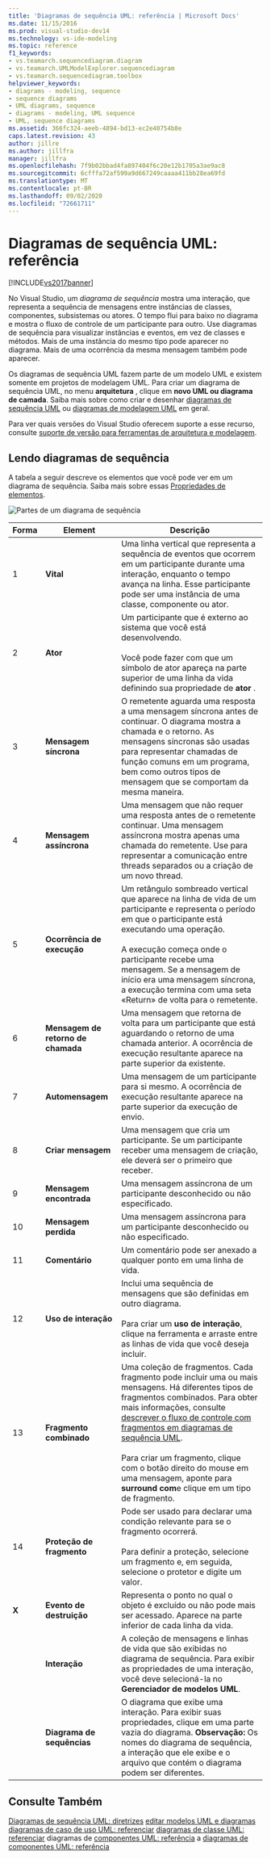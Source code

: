 ```yaml
---
title: 'Diagramas de sequência UML: referência | Microsoft Docs'
ms.date: 11/15/2016
ms.prod: visual-studio-dev14
ms.technology: vs-ide-modeling
ms.topic: reference
f1_keywords:
- vs.teamarch.sequencediagram.diagram
- vs.teamarch.UMLModelExplorer.sequencediagram
- vs.teamarch.sequencediagram.toolbox
helpviewer_keywords:
- diagrams - modeling, sequence
- sequence diagrams
- UML diagrams, sequence
- diagrams - modeling, UML sequence
- UML, sequence diagrams
ms.assetid: 366fc324-aeeb-4894-bd13-ec2e40754b8e
caps.latest.revision: 43
author: jillre
ms.author: jillfra
manager: jillfra
ms.openlocfilehash: 7f9b02bbad4fa897404f6c20e12b1705a3ae9ac8
ms.sourcegitcommit: 6cfffa72af599a9d667249caaaa411bb28ea69fd
ms.translationtype: MT
ms.contentlocale: pt-BR
ms.lasthandoff: 09/02/2020
ms.locfileid: "72661711"
---
```

# <a name="uml-sequence-diagrams-reference"></a>Diagramas de sequência UML: referência
[!INCLUDE[vs2017banner](../includes/vs2017banner.md)]

No Visual Studio, um *diagrama de sequência* mostra uma interação, que representa a sequência de mensagens entre instâncias de classes, componentes, subsistemas ou atores. O tempo flui para baixo no diagrama e mostra o fluxo de controle de um participante para outro. Use diagramas de sequência para visualizar instâncias e eventos, em vez de classes e métodos. Mais de uma instância do mesmo tipo pode aparecer no diagrama. Mais de uma ocorrência da mesma mensagem também pode aparecer.

 Os diagramas de sequência UML fazem parte de um modelo UML e existem somente em projetos de modelagem UML. Para criar um diagrama de sequência UML, no menu **arquitetura** , clique em **novo UML ou diagrama de camada**. Saiba mais sobre como criar e desenhar [diagramas de sequência UML](../modeling/uml-sequence-diagrams-guidelines.md) ou [diagramas de modelagem UML](../modeling/edit-uml-models-and-diagrams.md) em geral.

 Para ver quais versões do Visual Studio oferecem suporte a esse recurso, consulte [suporte de versão para ferramentas de arquitetura e modelagem](../modeling/what-s-new-for-design-in-visual-studio.md#VersionSupport).

## <a name="reading-sequence-diagrams"></a>Lendo diagramas de sequência
 A tabela a seguir descreve os elementos que você pode ver em um diagrama de sequência. Saiba mais sobre essas [Propriedades de elementos](../modeling/properties-of-elements-on-uml-sequence-diagrams.md).

 ![Partes de um diagrama de sequência](../modeling/media/uml-sequence.png "UML_Sequence")

|**Forma**|**Element**|**Descrição**|
|---------------|-----------------|---------------------|
|1|**Vital**|Uma linha vertical que representa a sequência de eventos que ocorrem em um participante durante uma interação, enquanto o tempo avança na linha. Esse participante pode ser uma instância de uma classe, componente ou ator.|
|2|**Ator**|Um participante que é externo ao sistema que você está desenvolvendo.<br /><br /> Você pode fazer com que um símbolo de ator apareça na parte superior de uma linha da vida definindo sua propriedade de **ator** .|
|3|**Mensagem síncrona**|O remetente aguarda uma resposta a uma mensagem síncrona antes de continuar. O diagrama mostra a chamada e o retorno. As mensagens síncronas são usadas para representar chamadas de função comuns em um programa, bem como outros tipos de mensagem que se comportam da mesma maneira.|
|4|**Mensagem assíncrona**|Uma mensagem que não requer uma resposta antes de o remetente continuar. Uma mensagem assíncrona mostra apenas uma chamada do remetente. Use para representar a comunicação entre threads separados ou a criação de um novo thread.|
|5|**Ocorrência de execução**|Um retângulo sombreado vertical que aparece na linha de vida de um participante e representa o período em que o participante está executando uma operação.<br /><br /> A execução começa onde o participante recebe uma mensagem. Se a mensagem de início era uma mensagem síncrona, a execução termina com uma seta «Return» de volta para o remetente.|
|6|**Mensagem de retorno de chamada**|Uma mensagem que retorna de volta para um participante que está aguardando o retorno de uma chamada anterior. A ocorrência de execução resultante aparece na parte superior da existente.|
|7|**Automensagem**|Uma mensagem de um participante para si mesmo. A ocorrência de execução resultante aparece na parte superior da execução de envio.|
|8|**Criar mensagem**|Uma mensagem que cria um participante. Se um participante receber uma mensagem de criação, ele deverá ser o primeiro que receber.|
|9|**Mensagem encontrada**|Uma mensagem assíncrona de um participante desconhecido ou não especificado.|
|10|**Mensagem perdida**|Uma mensagem assíncrona para um participante desconhecido ou não especificado.|
|11|**Comentário**|Um comentário pode ser anexado a qualquer ponto em uma linha de vida.|
|12|**Uso de interação**|Inclui uma sequência de mensagens que são definidas em outro diagrama.<br /><br /> Para criar um **uso de interação**, clique na ferramenta e arraste entre as linhas de vida que você deseja incluir.|
|13|**Fragmento combinado**|Uma coleção de fragmentos. Cada fragmento pode incluir uma ou mais mensagens. Há diferentes tipos de fragmentos combinados. Para obter mais informações, consulte [descrever o fluxo de controle com fragmentos em diagramas de sequência UML](../modeling/describe-control-flow-with-fragments-on-uml-sequence-diagrams.md).<br /><br /> Para criar um fragmento, clique com o botão direito do mouse em uma mensagem, aponte para **surround com**e clique em um tipo de fragmento.|
|14|**Proteção de fragmento**|Pode ser usado para declarar uma condição relevante para se o fragmento ocorrerá.<br /><br /> Para definir a proteção, selecione um fragmento e, em seguida, selecione o protetor e digite um valor.|
|**X**|**Evento de destruição**|Representa o ponto no qual o objeto é excluído ou não pode mais ser acessado. Aparece na parte inferior de cada linha da vida.|
||**Interação**|A coleção de mensagens e linhas de vida que são exibidas no diagrama de sequência. Para exibir as propriedades de uma interação, você deve selecioná-la no **Gerenciador de modelos UML**.|
||**Diagrama de sequências**|O diagrama que exibe uma interação. Para exibir suas propriedades, clique em uma parte vazia do diagrama. **Observação:**  Os nomes do diagrama de sequência, a interação que ele exibe e o arquivo que contém o diagrama podem ser diferentes.|

## <a name="see-also"></a>Consulte Também
 [Diagramas de sequência UML: diretrizes](../modeling/uml-sequence-diagrams-guidelines.md) [editar modelos UML e diagramas](../modeling/edit-uml-models-and-diagrams.md) [diagramas de caso de uso UML: referenciar](../modeling/uml-use-case-diagrams-reference.md) [diagramas de classe UML: referenciar](../modeling/uml-class-diagrams-reference.md) diagramas de [componentes UML: referência](../modeling/uml-component-diagrams-reference.md) a [diagramas de componentes UML: referência](../modeling/uml-component-diagrams-reference.md)

